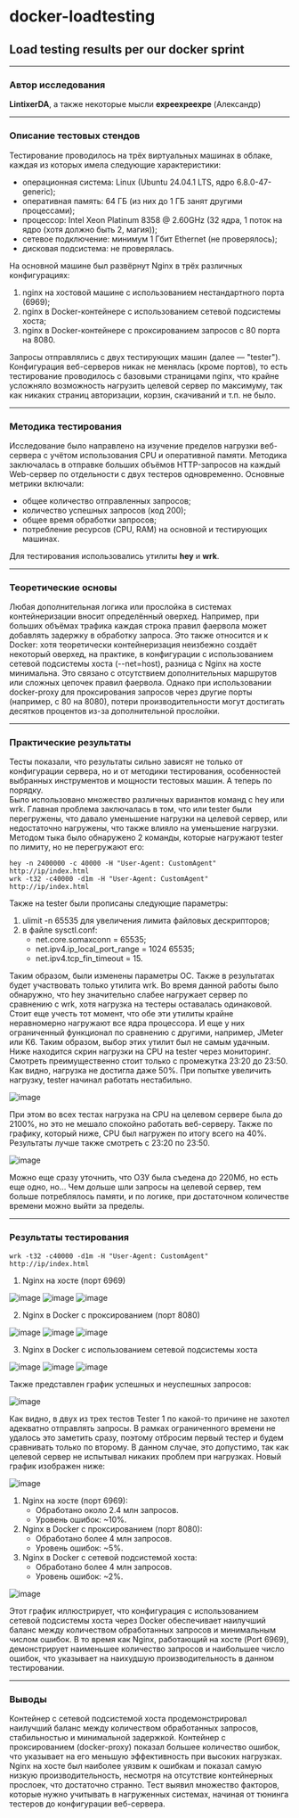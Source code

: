 # docker-loadtesting
## Load testing results per our docker sprint
---

### **Автор исследования**
**LintixerDA**, а также некоторые мысли **expeexpeexpe** (Александр)

---

### Описание тестовых стендов
Тестирование проводилось на трёх виртуальных машинах в облаке, каждая из которых имела следующие характеристики:
-	операционная система: Linux (Ubuntu 24.04.1 LTS, ядро 6.8.0-47-generic);
- оперативная память: 64 ГБ (из них до 1 ГБ занят другими процессами);
- процессор: Intel Xeon Platinum 8358 @ 2.60GHz (32 ядра, 1 поток на ядро (хотя должно быть 2, магия));
-	сетевое подключение: минимум 1 Гбит Ethernet (не проверялось);
-	дисковая подсистема: не проверялась.  
  
На основной машине был развёрнут Nginx в трёх различных конфигурациях:
1.	nginx на хостовой машине с использованием нестандартного порта (6969);  
2.	nginx в Docker-контейнере с использованием сетевой подсистемы хоста;  
3.	nginx в Docker-контейнере с проксированием запросов с 80 порта на 8080.  

Запросы отправлялись с двух тестирующих машин (далее — "tester").  
Конфигурация веб-серверов никак не менялась (кроме портов), то есть тестирование проводилось с базовыми страницами nginx, что крайне усложняло возможность нагрузить целевой сервер по максимуму, так как никаких страниц авторизации, корзин, скачиваний и т.п. не было.
  
---

### Методика тестирования
Исследование было направлено на изучение пределов нагрузки веб-сервера с учётом использования CPU и оперативной памяти. Методика заключалась в отправке больших объёмов HTTP-запросов на каждый Web-сервер по отдельности с двух тестеров одновременно. Основные метрики включали:
-	общее количество отправленных запросов;
-	количество успешных запросов (код 200);
-	общее время обработки запросов;
-	потребление ресурсов (CPU, RAM) на основной и тестирующих машинах.

Для тестирования использовались утилиты **hey** и **wrk**.

--- 

### Теоретические основы
Любая дополнительная логика или прослойка в системах контейнеризации вносит определённый оверхед. Например, при больших объёмах трафика каждая строка правил фаервола может добавлять задержку в обработку запроса. Это также относится и к Docker: хотя теоретически контейнеризация неизбежно создаёт некоторый оверхед, на практике, в конфигурации с использованием сетевой подсистемы хоста (--net=host), разница с Nginx на хосте минимальна. Это связано с отсутствием дополнительных маршрутов или сложных цепочек правил фаервола. Однако при использовании docker-proxy для проксирования запросов через другие порты (например, с 80 на 8080), потери производительности могут достигать десятков процентов из-за дополнительной прослойки.

---

### Практические результаты
Тесты показали, что результаты сильно зависят не только от конфигурации сервера, но и от методики тестирования, особенностей выбранных инструментов и мощности тестовых машин. А теперь по порядку.  
Было использовано множество различных вариантов команд с hey или wrk. Главная проблема заключалась в том, что или tester были перегружены, что давало уменьшение нагрузки на целевой сервер, или недостаточно нагружены, что также влияло на уменьшение нагрузки. Методом тыка было обнаружено 2 команды, которые нагружают tester по лимиту, но не перегружают его:
```
hey -n 2400000 -c 40000 -H "User-Agent: CustomAgent" http://ip/index.html 
wrk -t32 -c40000 -d1m -H "User-Agent: CustomAgent" http://ip/index.html  
```  
Также на tester были прописаны следующие параметры:
1.	ulimit -n 65535 для увеличения лимита файловых дескрипторов;  
2.	в файле sysctl.conf:  
    -	net.core.somaxconn = 65535;  
    -	net.ipv4.ip_local_port_range = 1024 65535;  
    -	net.ipv4.tcp_fin_timeout = 15.  
  
Таким образом, были изменены параметры ОС. Также в результатах будет участвовать только утилита wrk. Во время данной работы было обнаружно, что hey значительно слабее нагружает сервер по сравнению с wrk, хотя нагрузка на тестеры оставалась одинаковой. Стоит еще учесть тот момент, что обе эти утилиты крайне неравномерно нагружают все ядра процессора. И еще у них ограниченный функционал по сравнению с другими, например, JMeter или K6. Таким образом, выбор этих утилит был не самым удачным. Ниже находится скрин нагрузки на CPU на tester через мониторинг. Смотреть преимущественно стоит только с промежутка 23:20 до 23:50. Как видно, нагрузка не достигла даже 50%. При попытке увеличить нагрузку, tester начинал работать нестабильно.
  
![image](https://github.com/user-attachments/assets/a1a3d9f8-b739-4679-96d9-c92332a8ae38)

При этом во всех тестах нагрузка на CPU на целевом сервере была до 2100%, но это не мешало спокойно работать веб-серверу. Также по графику, который ниже, CPU был нагружен по итогу всего на 40%. Результаты лучше также смотреть с 23:20 по 23:50.
  
![image](https://github.com/user-attachments/assets/fc24b67e-a27c-46ed-9843-617439eb2ae7)

Можно еще сразу уточнить, что ОЗУ была съедена до 220Мб, но есть еще одно, но… Чем дольше шли запросы на целевой сервер, тем больше потреблялось памяти, и по логике, при достаточном количестве времени можно выйти за пределы. 

---

### Результаты тестирования  
```  
wrk -t32 -c40000 -d1m -H "User-Agent: CustomAgent" http://ip/index.html
```  
1.	Nginx на хосте (порт 6969)
   
![image](https://github.com/user-attachments/assets/a09a5aed-1ac5-4840-91b5-8892d54ee891)
![image](https://github.com/user-attachments/assets/ce7c1e4b-35db-45aa-ad8f-0c8567bea4a2)
![image](https://github.com/user-attachments/assets/f48a983c-c776-4c09-a677-6dbda28da05f)

2.	Nginx в Docker с проксированием (порт 8080)
  
![image](https://github.com/user-attachments/assets/05ac7500-6ff7-4b5e-8bb6-3d6ca14d8065)
![image](https://github.com/user-attachments/assets/4664c6bd-f3cf-4c51-ae9a-e8888939ab3d)
![image](https://github.com/user-attachments/assets/cac94716-0023-4771-bcd2-d6d3da2fe465)

3.	Nginx в Docker с использованием сетевой подсистемы хоста
  
![image](https://github.com/user-attachments/assets/fa9eac09-3e87-407a-b270-d8d9672df807)
![image](https://github.com/user-attachments/assets/64e215e9-f86f-4227-bba2-74f5fe5a7088)
![image](https://github.com/user-attachments/assets/f6edad3f-c85f-4e93-b72f-09d746b5cc4d)

Также представлен график успешных и неуспешных запросов:
  
![image](https://github.com/user-attachments/assets/b9c0c4b8-ce6e-44ff-90c6-6df8087d9f96)

Как видно, в двух из трех тестов Tester 1 по какой-то причине не захотел адекватно отправлять запросы. В рамках ограниченного времени не удалось это заметить сразу, поэтому отбросим первый тестер и будем сравнивать только по второму. В данном случае, это допустимо, так как целевой сервер не испытывал никаких проблем при нагрузках. Новый график изображен ниже:  
  
![image](https://github.com/user-attachments/assets/d94006bd-c0e5-4538-959f-000d633263db)

1.	Nginx на хосте (порт 6969):  
    -	Обработано около 2.4 млн запросов.  
    -	Уровень ошибок: ~10%.  
2.	Nginx в Docker с проксированием (порт 8080):  
    -	Обработано более 4 млн запросов.  
    -	Уровень ошибок: ~5%.  
3.	Nginx в Docker с сетевой подсистемой хоста:  
    -	Обработано более 4 млн запросов.  
    -	Уровень ошибок: ~2%.
  
![image](https://github.com/user-attachments/assets/b1510c08-e006-4747-8fb8-8c19f2bff47a)

Этот график иллюстрирует, что конфигурация с использованием сетевой подсистемы хоста через Docker обеспечивает наилучший баланс между количеством обработанных запросов и минимальным числом ошибок. В то время как Nginx, работающий на хосте (Port 6969), демонстрирует наименьшее количество запросов и наибольшее число ошибок, что указывает на наихудшую производительность в данном тестировании.

---

### Выводы
Контейнер с сетевой подсистемой хоста продемонстрировал наилучший баланс между количеством обработанных запросов, стабильностью и минимальной задержкой. Контейнер с проксированием (docker-proxy) показал большее количество ошибок, что указывает на его меньшую эффективность при высоких нагрузках. Nginx на хосте был наиболее уязвим к ошибкам и показал самую низкую производительность, несмотря на отсутствие контейнерных прослоек, что достаточно странно.
Тест выявил множество факторов, которые нужно учитывать в нагруженных системах, начиная от тюнинга тестеров до конфигурации веб-сервера.
